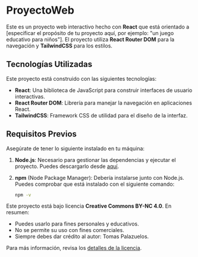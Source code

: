 # ProyectoWeb

Este es un proyecto web interactivo hecho con **React** que está orientado a [especificar el propósito de tu proyecto aquí, por ejemplo: "un juego educativo para niños"]. El proyecto utiliza **React Router DOM** para la navegación y **TailwindCSS** para los estilos.

## Tecnologías Utilizadas

Este proyecto está construido con las siguientes tecnologías:

- **React**: Una biblioteca de JavaScript para construir interfaces de usuario interactivas.
- **React Router DOM**: Librería para manejar la navegación en aplicaciones React.
- **TailwindCSS**: Framework CSS de utilidad para el diseño de la interfaz.

## Requisitos Previos

Asegúrate de tener lo siguiente instalado en tu máquina:

1. **Node.js**: Necesario para gestionar las dependencias y ejecutar el proyecto. Puedes descargarlo desde [aquí](https://nodejs.org/).
   
2. **npm** (Node Package Manager): Debería instalarse junto con Node.js. Puedes comprobar que está instalado con el siguiente comando:
   ```bash
   npm -v
Este proyecto está bajo licencia **Creative Commons BY-NC 4.0**. En resumen:

- Puedes usarlo para fines personales y educativos.
- No se permite su uso con fines comerciales.
- Siempre debes dar crédito al autor: Tomas Palazuelos.

Para más información, revisa los [detalles de la licencia](LICENSE.md).
